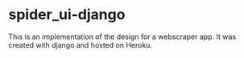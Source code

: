 # spider_ui-django

This is an implementation of the design for a webscraper app. It was created with django and hosted on Heroku.
